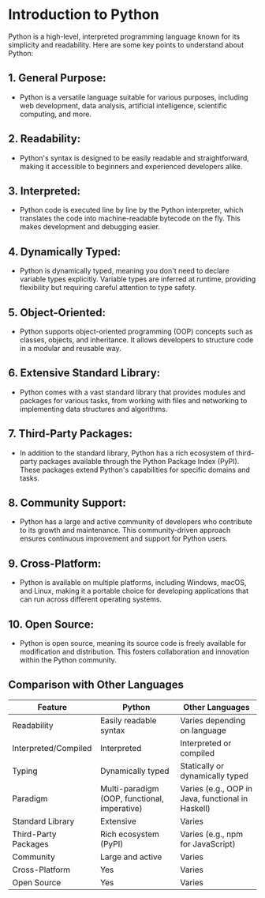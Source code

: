 # Introduction to Python

Python is a high-level, interpreted programming language known for its simplicity and readability. Here are some key points to understand about Python:

## 1. General Purpose:
- Python is a versatile language suitable for various purposes, including web development, data analysis, artificial intelligence, scientific computing, and more.

## 2. Readability:
- Python's syntax is designed to be easily readable and straightforward, making it accessible to beginners and experienced developers alike.

## 3. Interpreted:
- Python code is executed line by line by the Python interpreter, which translates the code into machine-readable bytecode on the fly. This makes development and debugging easier.

## 4. Dynamically Typed:
- Python is dynamically typed, meaning you don't need to declare variable types explicitly. Variable types are inferred at runtime, providing flexibility but requiring careful attention to type safety.

## 5. Object-Oriented:
- Python supports object-oriented programming (OOP) concepts such as classes, objects, and inheritance. It allows developers to structure code in a modular and reusable way.

## 6. Extensive Standard Library:
- Python comes with a vast standard library that provides modules and packages for various tasks, from working with files and networking to implementing data structures and algorithms.

## 7. Third-Party Packages:
- In addition to the standard library, Python has a rich ecosystem of third-party packages available through the Python Package Index (PyPI). These packages extend Python's capabilities for specific domains and tasks.

## 8. Community Support:
- Python has a large and active community of developers who contribute to its growth and maintenance. This community-driven approach ensures continuous improvement and support for Python users.

## 9. Cross-Platform:
- Python is available on multiple platforms, including Windows, macOS, and Linux, making it a portable choice for developing applications that can run across different operating systems.

## 10. Open Source:
- Python is open source, meaning its source code is freely available for modification and distribution. This fosters collaboration and innovation within the Python community.

## Comparison with Other Languages

| Feature              | Python                          | Other Languages                  |
|----------------------|---------------------------------|----------------------------------|
| Readability          | Easily readable syntax         | Varies depending on language     |
| Interpreted/Compiled | Interpreted                     | Interpreted or compiled          |
| Typing               | Dynamically typed              | Statically or dynamically typed  |
| Paradigm             | Multi-paradigm (OOP, functional, imperative) | Varies (e.g., OOP in Java, functional in Haskell) |
| Standard Library     | Extensive                       | Varies                           |
| Third-Party Packages | Rich ecosystem (PyPI)           | Varies (e.g., npm for JavaScript) |
| Community            | Large and active                | Varies                           |
| Cross-Platform       | Yes                             | Varies                           |
| Open Source          | Yes                             | Varies                           |

